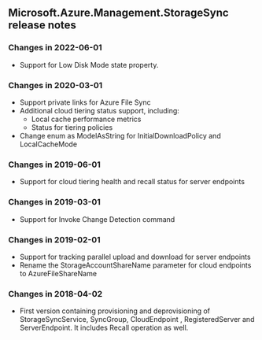 ## Microsoft.Azure.Management.StorageSync release notes

### Changes in 2022-06-01

- Support for Low Disk Mode state property.

### Changes in 2020-03-01

- Support private links for Azure File Sync
- Additional cloud tiering status support, including:
    - Local cache performance metrics
    - Status for tiering policies
- Change enum as ModelAsString for InitialDownloadPolicy and LocalCacheMode

### Changes in 2019-06-01

- Support for cloud tiering health and recall status for server endpoints

### Changes in 2019-03-01

- Support for Invoke Change Detection command

### Changes in 2019-02-01

- Support for tracking parallel upload and download for server endpoints
- Rename the StorageAccountShareName parameter for cloud endpoints to AzureFileShareName

### Changes in 2018-04-02

- First version containing provisioning and deprovisioning of StorageSyncService, SyncGroup, CloudEndpoint , RegisteredServer and ServerEndpoint. It includes Recall operation as well.